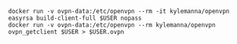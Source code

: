     docker run -v ovpn-data:/etc/openvpn --rm -it kylemanna/openvpn easyrsa build-client-full $USER nopass
    docker run -v ovpn-data:/etc/openvpn --rm kylemanna/openvpn ovpn_getclient $USER > $USER.ovpn